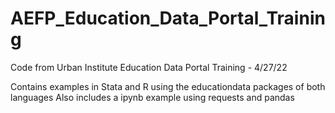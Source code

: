 # AEFP_Education_Data_Portal_Training
 Code from Urban Institute Education Data Portal Training - 4/27/22

Contains examples in Stata and R using the educationdata packages of both languages
Also includes a ipynb example using requests and pandas